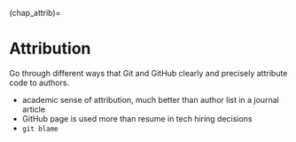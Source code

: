 (chap_attrib)=
# Attribution

Go through different ways that Git and GitHub clearly and precisely attribute code to authors.
* academic sense of attribution, much better than author list in a journal article
* GitHub page is used more than resume in tech hiring decisions
* `git blame`
